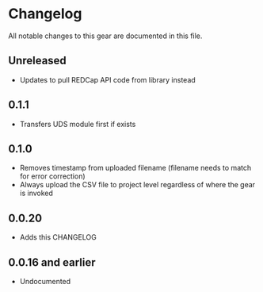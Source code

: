 # Changelog

All notable changes to this gear are documented in this file.

## Unreleased

* Updates to pull REDCap API code from library instead

## 0.1.1
* Transfers UDS module first if exists

## 0.1.0
* Removes timestamp from uploaded filename (filename needs to match for error correction)
* Always upload the CSV file to project level regardless of where the gear is invoked

## 0.0.20

* Adds this CHANGELOG

## 0.0.16 and earlier

* Undocumented
